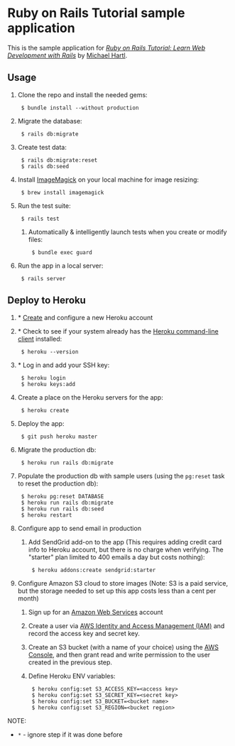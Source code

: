 # Ruby on Rails Tutorial sample application

This is the sample application for
[*Ruby on Rails Tutorial:
Learn Web Development with Rails*](http://www.railstutorial.org/)
by [Michael Hartl](http://www.michaelhartl.com/).

## Usage

1. Clone the repo and install the needed gems:

        $ bundle install --without production

1. Migrate the database:

        $ rails db:migrate

1. Create test data:

        $ rails db:migrate:reset
        $ rails db:seed

1. Install [ImageMagick](https://imagemagick.org) on your local machine for image resizing:

        $ brew install imagemagick

1. Run the test suite:

        $ rails test

    1. Automatically & intelligently launch tests when you create or modify files:

            $ bundle exec guard

1. Run the app in a local server:

        $ rails server


## Deploy to Heroku

1. \* [Create](https://signup.heroku.com/) and configure a new Heroku account

1. \* Check to see if your system already has the [Heroku command-line client](https://devcenter.heroku.com/articles/heroku-cli) installed:

        $ heroku --version

1. \* Log in and add your SSH key:

        $ heroku login
        $ heroku keys:add

1. Create a place on the Heroku servers for the app:

        $ heroku create

1. Deploy the app:

        $ git push heroku master

1. Migrate the production db:

        $ heroku run rails db:migrate

1. Populate the production db with sample users (using the `pg:reset` task to reset the production db):

        $ heroku pg:reset DATABASE
        $ heroku run rails db:migrate
        $ heroku run rails db:seed
        $ heroku restart

1. Configure app to send email in production

    1. Add SendGrid add-on to the app (This requires adding credit card info to Heroku account, but there is no charge when verifying. The "starter" plan limited to 400 emails a day but costs nothing):

            $ heroku addons:create sendgrid:starter

1. Configure Amazon S3 cloud to store images (Note: S3 is a paid service, but the storage needed to set up this app costs less than a cent per month)

    1. Sign up for an [Amazon Web Services](http://aws.amazon.com/) account

    1. Create a user via [AWS Identity and Access Management (IAM)](https://aws.amazon.com/iam/) and record the access key and secret key.

    1. Create an S3 bucket (with a name of your choice) using the [AWS Console](https://console.aws.amazon.com/s3), and then grant read and write permission to the user created in the previous step.

    1. Define Heroku ENV variables:

            $ heroku config:set S3_ACCESS_KEY=<access key>
            $ heroku config:set S3_SECRET_KEY=<secret key>
            $ heroku config:set S3_BUCKET=<bucket name>
            $ heroku config:set S3_REGION=<bucket region>
NOTE:
- `*` - ignore step if it was done before
